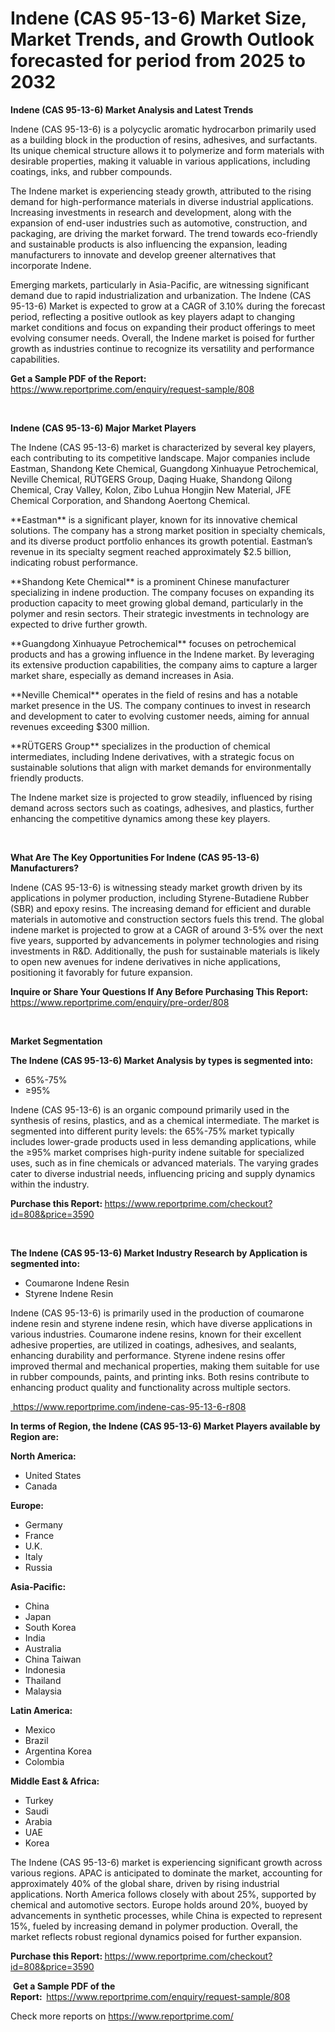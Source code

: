 <p><h1>Indene (CAS 95-13-6) Market Size, Market Trends, and Growth Outlook forecasted for period from 2025 to 2032</h1></p><p><strong>Indene (CAS 95-13-6) Market Analysis and Latest Trends</strong></p>
<p><p>Indene (CAS 95-13-6) is a polycyclic aromatic hydrocarbon primarily used as a building block in the production of resins, adhesives, and surfactants. Its unique chemical structure allows it to polymerize and form materials with desirable properties, making it valuable in various applications, including coatings, inks, and rubber compounds.</p><p>The Indene market is experiencing steady growth, attributed to the rising demand for high-performance materials in diverse industrial applications. Increasing investments in research and development, along with the expansion of end-user industries such as automotive, construction, and packaging, are driving the market forward. The trend towards eco-friendly and sustainable products is also influencing the expansion, leading manufacturers to innovate and develop greener alternatives that incorporate Indene.</p><p>Emerging markets, particularly in Asia-Pacific, are witnessing significant demand due to rapid industrialization and urbanization. The Indene (CAS 95-13-6) Market is expected to grow at a CAGR of 3.10% during the forecast period, reflecting a positive outlook as key players adapt to changing market conditions and focus on expanding their product offerings to meet evolving consumer needs. Overall, the Indene market is poised for further growth as industries continue to recognize its versatility and performance capabilities.</p></p>
<p><strong>Get a Sample PDF of the Report:&nbsp;</strong> <a href="https://www.reportprime.com/enquiry/request-sample/808?utm_campaign=3066&utm_medium=2&utm_source=Github&utm_content=ia&utm_term=18032025&utm_id=indene-cas-95-13-6">https://www.reportprime.com/enquiry/request-sample/808</a></p>
<p>&nbsp;</p>
<p><strong>Indene (CAS 95-13-6) Major Market Players</strong></p>
<p><p>The Indene (CAS 95-13-6) market is characterized by several key players, each contributing to its competitive landscape. Major companies include Eastman, Shandong Kete Chemical, Guangdong Xinhuayue Petrochemical, Neville Chemical, RÜTGERS Group, Daqing Huake, Shandong Qilong Chemical, Cray Valley, Kolon, Zibo Luhua Hongjin New Material, JFE Chemical Corporation, and Shandong Aoertong Chemical.</p><p>**Eastman** is a significant player, known for its innovative chemical solutions. The company has a strong market position in specialty chemicals, and its diverse product portfolio enhances its growth potential. Eastman’s revenue in its specialty segment reached approximately $2.5 billion, indicating robust performance.</p><p>**Shandong Kete Chemical** is a prominent Chinese manufacturer specializing in indene production. The company focuses on expanding its production capacity to meet growing global demand, particularly in the polymer and resin sectors. Their strategic investments in technology are expected to drive further growth.</p><p>**Guangdong Xinhuayue Petrochemical** focuses on petrochemical products and has a growing influence in the Indene market. By leveraging its extensive production capabilities, the company aims to capture a larger market share, especially as demand increases in Asia.</p><p>**Neville Chemical** operates in the field of resins and has a notable market presence in the US. The company continues to invest in research and development to cater to evolving customer needs, aiming for annual revenues exceeding $300 million.</p><p>**RÜTGERS Group** specializes in the production of chemical intermediates, including Indene derivatives, with a strategic focus on sustainable solutions that align with market demands for environmentally friendly products.</p><p>The Indene market size is projected to grow steadily, influenced by rising demand across sectors such as coatings, adhesives, and plastics, further enhancing the competitive dynamics among these key players.</p></p>
<p>&nbsp;</p>
<p><strong>What Are The Key Opportunities For Indene (CAS 95-13-6) Manufacturers?</strong></p>
<p><p>Indene (CAS 95-13-6) is witnessing steady market growth driven by its applications in polymer production, including Styrene-Butadiene Rubber (SBR) and epoxy resins. The increasing demand for efficient and durable materials in automotive and construction sectors fuels this trend. The global indene market is projected to grow at a CAGR of around 3-5% over the next five years, supported by advancements in polymer technologies and rising investments in R&D. Additionally, the push for sustainable materials is likely to open new avenues for indene derivatives in niche applications, positioning it favorably for future expansion.</p></p>
<p><strong>Inquire or Share Your Questions If Any Before Purchasing This Report:</strong> <a href="https://www.reportprime.com/enquiry/pre-order/808?utm_campaign=3066&utm_medium=2&utm_source=Github&utm_content=ia&utm_term=18032025&utm_id=indene-cas-95-13-6">https://www.reportprime.com/enquiry/pre-order/808</a></p>
<p>&nbsp;</p>
<p><strong>Market Segmentation</strong></p>
<p><strong>The Indene (CAS 95-13-6) Market Analysis by types is segmented into:</strong></p>
<p><ul><li>65%-75%</li><li>≥95%</li></ul></p>
<p><p>Indene (CAS 95-13-6) is an organic compound primarily used in the synthesis of resins, plastics, and as a chemical intermediate. The market is segmented into different purity levels: the 65%-75% market typically includes lower-grade products used in less demanding applications, while the ≥95% market comprises high-purity indene suitable for specialized uses, such as in fine chemicals or advanced materials. The varying grades cater to diverse industrial needs, influencing pricing and supply dynamics within the industry.</p></p>
<p><strong>Purchase this Report:&nbsp;</strong><a href="https://www.reportprime.com/checkout?id=808&price=3590&utm_campaign=3066&utm_medium=2&utm_source=Github&utm_content=ia&utm_term=18032025&utm_id=indene-cas-95-13-6">https://www.reportprime.com/checkout?id=808&price=3590</a></p>
<p>&nbsp;</p>
<p><strong>The Indene (CAS 95-13-6) Market Industry Research by Application is segmented into:</strong></p>
<p><ul><li>Coumarone Indene Resin</li><li>Styrene Indene Resin</li></ul></p>
<p><p>Indene (CAS 95-13-6) is primarily used in the production of coumarone indene resin and styrene indene resin, which have diverse applications in various industries. Coumarone indene resins, known for their excellent adhesive properties, are utilized in coatings, adhesives, and sealants, enhancing durability and performance. Styrene indene resins offer improved thermal and mechanical properties, making them suitable for use in rubber compounds, paints, and printing inks. Both resins contribute to enhancing product quality and functionality across multiple sectors.</p></p>
<p><a href="https://www.reportprime.com/indene-cas-95-13-6-r808?utm_campaign=3066&utm_medium=2&utm_source=Github&utm_content=ia&utm_term=18032025&utm_id=indene-cas-95-13-6">&nbsp;https://www.reportprime.com/indene-cas-95-13-6-r808</a></p>
<p><strong>In terms of Region, the Indene (CAS 95-13-6) Market Players available by Region are:</strong></p>
<p>
    <p> <strong> North America: </strong>
        <ul>
            <li>United States</li>
            <li>Canada</li>
        </ul>
        </p> 
    <p> <strong> Europe: </strong>
        <ul>
            <li>Germany</li>
            <li>France</li>
            <li>U.K.</li>
            <li>Italy</li>
            <li>Russia</li>
        </ul>
        </p> 
    <p> <strong> Asia-Pacific: </strong>
        <ul>
            <li>China</li>
            <li>Japan</li>
            <li>South Korea</li>
            <li>India</li>
            <li>Australia</li>
            <li>China Taiwan</li>
            <li>Indonesia</li>
            <li>Thailand</li>
            <li>Malaysia</li>
        </ul>
        </p> 
    <p> <strong> Latin America: </strong>
        <ul>
            <li>Mexico</li>
            <li>Brazil</li>
            <li>Argentina Korea</li>
            <li>Colombia</li>
        </ul>
        </p> 
    <p> <strong> Middle East & Africa: </strong>
        <ul>
            <li>Turkey</li>
            <li>Saudi</li>
            <li>Arabia</li>
            <li>UAE</li>
            <li>Korea</li>
        </ul>
    </p>
    </p>
<p><p>The Indene (CAS 95-13-6) market is experiencing significant growth across various regions. APAC is anticipated to dominate the market, accounting for approximately 40% of the global share, driven by rising industrial applications. North America follows closely with about 25%, supported by chemical and automotive sectors. Europe holds around 20%, buoyed by advancements in synthetic processes, while China is expected to represent 15%, fueled by increasing demand in polymer production. Overall, the market reflects robust regional dynamics poised for further expansion.</p></p>
<p><strong>Purchase this Report: </strong><a href="https://www.reportprime.com/checkout?id=808&price=3590&utm_campaign=3066&utm_medium=2&utm_source=Github&utm_content=ia&utm_term=18032025&utm_id=indene-cas-95-13-6">https://www.reportprime.com/checkout?id=808&price=3590</a></p>
<p>&nbsp;<strong>Get a Sample PDF of the Report:&nbsp;&nbsp;</strong><a href="https://www.reportprime.com/enquiry/request-sample/808?utm_campaign=3066&utm_medium=2&utm_source=Github&utm_content=ia&utm_term=18032025&utm_id=indene-cas-95-13-6">https://www.reportprime.com/enquiry/request-sample/808</a></p>
<p><strong></strong></p>
<p>Check more reports on <a href="https://www.reportprime.com/?utm_campaign=3066&utm_medium=2&utm_source=Github&utm_content=ia&utm_term=18032025&utm_id=indene-cas-95-13-6">https://www.reportprime.com/</a></p>